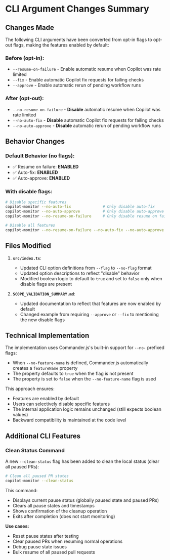 # CLI Argument Changes Summary

## Changes Made

The following CLI arguments have been converted from opt-in flags to opt-out flags, making the features enabled by default:

### Before (opt-in):

- `--resume-on-failure` - Enable automatic resume when Copilot was rate limited
- `--fix` - Enable automatic Copilot fix requests for failing checks
- `--approve` - Enable automatic rerun of pending workflow runs

### After (opt-out):

- `--no-resume-on-failure` - **Disable** automatic resume when Copilot was rate limited
- `--no-auto-fix` - **Disable** automatic Copilot fix requests for failing checks
- `--no-auto-approve` - **Disable** automatic rerun of pending workflow runs

## Behavior Changes

### Default Behavior (no flags):

- ✅ Resume on failure: **ENABLED**
- ✅ Auto-fix: **ENABLED**
- ✅ Auto-approve: **ENABLED**

### With disable flags:

```bash
# Disable specific features
copilot-monitor --no-auto-fix              # Only disable auto-fix
copilot-monitor --no-auto-approve          # Only disable auto-approve
copilot-monitor --no-resume-on-failure     # Only disable resume on failure

# Disable all features
copilot-monitor --no-resume-on-failure --no-auto-fix --no-auto-approve
```

## Files Modified

1. **`src/index.ts`**:

   - Updated CLI option definitions from `--flag` to `--no-flag` format
   - Updated option descriptions to reflect "disable" behavior
   - Modified boolean logic to default to `true` and set to `false` only when disable flags are present

2. **`SCOPE_VALIDATION_SUMMARY.md`**:
   - Updated documentation to reflect that features are now enabled by default
   - Changed example from requiring `--approve` or `--fix` to mentioning the new disable flags

## Technical Implementation

The implementation uses Commander.js's built-in support for `--no-` prefixed flags:

- When `--no-feature-name` is defined, Commander.js automatically creates a `featureName` property
- The property defaults to `true` when the flag is not present
- The property is set to `false` when the `--no-feature-name` flag is used

This approach ensures:

- Features are enabled by default
- Users can selectively disable specific features
- The internal application logic remains unchanged (still expects boolean values)
- Backward compatibility is maintained at the code level

## Additional CLI Features

### Clean Status Command

A new `--clean-status` flag has been added to clean the local status (clear all paused PRs):

```bash
# Clean all paused PR states
copilot-monitor --clean-status
```

This command:

- Displays current pause status (globally paused state and paused PRs)
- Clears all pause states and timestamps
- Shows confirmation of the cleanup operation
- Exits after completion (does not start monitoring)

**Use cases:**

- Reset pause states after testing
- Clear paused PRs when resuming normal operations
- Debug pause state issues
- Bulk resume of all paused pull requests
